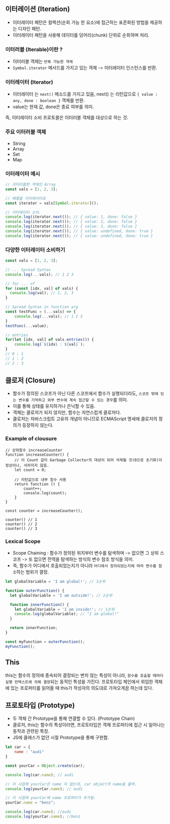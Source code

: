 ## 이터레이션 (Iteration)
- 이터레이터 패턴은 컬렉션(순회 가능 한 요소)에 접근하는 표준화된 방법을 제공하는 디자인 패턴.
- 이터레이터 패턴을 사용해 데이터를 덩어리(chunk) 단위로 순회하며 처리.

### 이터러블 (Iterable)이란 ?
- 이터러블 객체는 `반복 가능한 객체`
- `Symbol.iterator` 메서드를 가지고 있는 객체 -> 이터레이터 인스턴스를 반환.

### 이터레이터 (Iterator)
- 이터레이터 는 `next()` 메소드를 가지고 있음, next() 는 리턴값으로 `{ value : any, done : boolean }` 객체를 반환.
- value는 현재 값, done은 종료 여부를 의미.

즉, 이터레이터 소비 프로토콜은 이터러블 객체를 대상으로 하는 것.

### 주요 이터러블 객체
- String
- Array
- Set
- Map

### 이터레이터 예시
```js
// 이터러블한 객체인 Array
const vals = [1, 2, 3];

// 배열을 이터레이터로
const iterator = vals[Symbol.iterator]();

// 이터레이터 소비.
console.log(iterator.next()); // { value: 1, done: false }
console.log(iterator.next()); // { value: 2, done: false }
console.log(iterator.next()); // { value: 3, done: false }
console.log(iterator.next()); // { value: undefined, done: true }
console.log(iterator.next()); // { value: undefined, done: true }
```

### 다양한 이터레이터 소비하기
```js
const vals = [1, 2, 3];

// ... Spread Syntax
console.log(...vals); // 1 2 3

// for ... of
for (const [idx, val] of vals) {
  console.log(val); // 1, 2, 3
}

// Spread Syntax in function arg
const testFunc = (...vals) => {
    console.log(...vals); // 1 2 3
}
testFunc(...value);

// entries
for(let [idx, val] of vals.entries()) {
    console.log(`${idx} : ${val}`);
}
// 0 : 1
// 1 : 2
// 2 : 3
```


## 클로저 (Closure)
- 함수가 정의된 스코프가 아닌 다른 스코프에서 함수가 실행되더라도, `스코프 밖에 있는 변수를 기억하고 외부 변수에 계속 접근할 수 있는 경우`를 의미.
- 이를 통해 상태를 유지하거나 은닉할 수 있음.
- 객체는 클로저가 되지 않지만, 함수는 자연스럽게 클로저다.
- 클로저는 자바스크립트 고유의 개념이 아니므로 ECMAScript 명세에 클로저의 정의가 등장하지 않는다.

### Example of clousure
```
// 상위함수 increaseCounter
function increaseCounter() {
    // 이 Count 값이 Garbage Collector의 대상이 되어 삭제될 것(0으로 초기화)이 정상이나, 사라지지 않음.
    let count = 0;

    // 리턴값으로 내부 함수 사용
    return function () {
        count++;
        console.log(count);
    }
}

const counter = increaseCounter();

counter() // 1
counter() // 2
counter() // 3
```

### Lexical Scope
- Scope Chaining : 함수가 정의된 위치부터 변수를 탐색하며 -> 없으면 그 상위 스코프 -> 또 없으면 전역을 탐색하는 방식의 변수 참조 방식을 의미.
- 즉, 함수가 어디에서 호출되었는지가 아니라 `어디에서 정의되었는지에 따라 변수를 참조`하는 범위가 결정.

```js
let globalVariable = 'I am global!'; // 3순위

function outerFunction() {
  let globalVariable = 'I am outside!'; // 2순위

  function innerFunction() {
    let globalVariable = 'I am inside!'; // 1순위
    console.log(globalVariable); // "I am global!"
  }

  return innerFunction;
}

const myFunction = outerFunction();
myFunction();
```

## This
this는 함수의 정의에 종속되어 결정되는 변치 않는 특성이 아니라, `함수를 호출할 때마다 실행 컨텍스트에 의해 결정`되는 동적인 특성을 가진다. 프로토타입 체인에서 위임한 객체에 있는 프로퍼티를 읽어올 때 this가 작성자의 의도대로 가져오게끔 하는데 있다.


## 프로토타입 (Prototype)
- 두 객체 간 Prototype을 통해 연결할 수 있다. (Prototype Chain)
- 클로저, this는 함수의 특성이라면, 프로토타입은 객체 프로퍼티에 접근 시 일어나는 동작과 관련된 특징.
- JS에 클래스가 없던 시절 Prototype을 통해 구현함.

```js
let car = {
    name : "audi"
}

const yourCar = Object.create(car);

console.log(car.name); // audi

// 이 시점에 yourCar은 name 이 없는데, car object의 name을 출력.
console.log(yourCar.name); // audi

// 이 시점에 yourCar에 name 프로퍼티가 추가됨.
yourCar.name = "benz";

console.log(car.name); //audi
console.log(yourCar.name); //benz
```